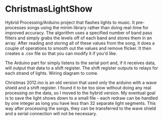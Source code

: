 ChristmasLightShow
==================

Hybrid Processing/Arduino project that flashes lights to music. It pre-processes songs using the minim library rather than doing real-time for improved accuracy.
The algorithm uses a specified number of band pass filters and simply grabs the levels off of each band and stores them in an array. After reading and storing all
of these values from the song, it does a couple of operations to smooth out the values and remove flicker. It then creates a .csv file so that you can modify it if
you'd like.

The Arduino part for simply listens to the serial port and, if it receives data, will output that data to a shift register. The shift register outputs to relays for
each strand of lights. Wiring diagram to come.

Christmas 2012.ino is an old version that used only the arduino with a wave shield and a shift register. I found it to be too slow without doing any real processing
on the data, so I moved to the hybrid version. My eventual goal is to save the light shows down to a small file - each redraw can be handled by one integer as long
you have less than 32 separate light segments. This way after processing the songs, they can be transferred to the wave shield and a serial connection will not be
necessary.